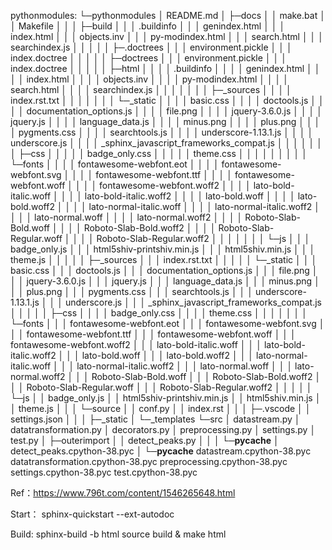 pythonmodules:
└─pythonmodules
    │  README.md
    │
    ├─docs
    │  │  make.bat
    │  │  Makefile
    │  │
    │  ├─build
    │  │  │  .buildinfo
    │  │  │  genindex.html
    │  │  │  index.html
    │  │  │  objects.inv
    │  │  │  py-modindex.html
    │  │  │  search.html
    │  │  │  searchindex.js
    │  │  │
    │  │  ├─.doctrees
    │  │  │      environment.pickle
    │  │  │      index.doctree
    │  │  │
    │  │  ├─doctrees
    │  │  │      environment.pickle
    │  │  │      index.doctree
    │  │  │
    │  │  ├─html
    │  │  │  │  .buildinfo
    │  │  │  │  genindex.html
    │  │  │  │  index.html
    │  │  │  │  objects.inv
    │  │  │  │  py-modindex.html
    │  │  │  │  search.html
    │  │  │  │  searchindex.js
    │  │  │  │
    │  │  │  ├─_sources
    │  │  │  │      index.rst.txt
    │  │  │  │
    │  │  │  └─_static
    │  │  │      │  basic.css
    │  │  │      │  doctools.js
    │  │  │      │  documentation_options.js
    │  │  │      │  file.png
    │  │  │      │  jquery-3.6.0.js
    │  │  │      │  jquery.js
    │  │  │      │  language_data.js
    │  │  │      │  minus.png
    │  │  │      │  plus.png
    │  │  │      │  pygments.css
    │  │  │      │  searchtools.js
    │  │  │      │  underscore-1.13.1.js
    │  │  │      │  underscore.js
    │  │  │      │  _sphinx_javascript_frameworks_compat.js
    │  │  │      │
    │  │  │      ├─css
    │  │  │      │  │  badge_only.css
    │  │  │      │  │  theme.css
    │  │  │      │  │
    │  │  │      │  └─fonts
    │  │  │      │          fontawesome-webfont.eot
    │  │  │      │          fontawesome-webfont.svg
    │  │  │      │          fontawesome-webfont.ttf
    │  │  │      │          fontawesome-webfont.woff
    │  │  │      │          fontawesome-webfont.woff2
    │  │  │      │          lato-bold-italic.woff
    │  │  │      │          lato-bold-italic.woff2
    │  │  │      │          lato-bold.woff
    │  │  │      │          lato-bold.woff2
    │  │  │      │          lato-normal-italic.woff
    │  │  │      │          lato-normal-italic.woff2
    │  │  │      │          lato-normal.woff
    │  │  │      │          lato-normal.woff2
    │  │  │      │          Roboto-Slab-Bold.woff
    │  │  │      │          Roboto-Slab-Bold.woff2
    │  │  │      │          Roboto-Slab-Regular.woff
    │  │  │      │          Roboto-Slab-Regular.woff2
    │  │  │      │
    │  │  │      └─js
    │  │  │              badge_only.js
    │  │  │              html5shiv-printshiv.min.js
    │  │  │              html5shiv.min.js
    │  │  │              theme.js
    │  │  │
    │  │  ├─_sources
    │  │  │      index.rst.txt
    │  │  │
    │  │  └─_static
    │  │      │  basic.css
    │  │      │  doctools.js
    │  │      │  documentation_options.js
    │  │      │  file.png
    │  │      │  jquery-3.6.0.js
    │  │      │  jquery.js
    │  │      │  language_data.js
    │  │      │  minus.png
    │  │      │  plus.png
    │  │      │  pygments.css
    │  │      │  searchtools.js
    │  │      │  underscore-1.13.1.js
    │  │      │  underscore.js
    │  │      │  _sphinx_javascript_frameworks_compat.js
    │  │      │
    │  │      ├─css
    │  │      │  │  badge_only.css
    │  │      │  │  theme.css
    │  │      │  │
    │  │      │  └─fonts
    │  │      │          fontawesome-webfont.eot
    │  │      │          fontawesome-webfont.svg
    │  │      │          fontawesome-webfont.ttf
    │  │      │          fontawesome-webfont.woff
    │  │      │          fontawesome-webfont.woff2
    │  │      │          lato-bold-italic.woff
    │  │      │          lato-bold-italic.woff2
    │  │      │          lato-bold.woff
    │  │      │          lato-bold.woff2
    │  │      │          lato-normal-italic.woff
    │  │      │          lato-normal-italic.woff2
    │  │      │          lato-normal.woff
    │  │      │          lato-normal.woff2
    │  │      │          Roboto-Slab-Bold.woff
    │  │      │          Roboto-Slab-Bold.woff2
    │  │      │          Roboto-Slab-Regular.woff
    │  │      │          Roboto-Slab-Regular.woff2
    │  │      │
    │  │      └─js
    │  │              badge_only.js
    │  │              html5shiv-printshiv.min.js
    │  │              html5shiv.min.js
    │  │              theme.js
    │  │
    │  └─source
    │      │  conf.py
    │      │  index.rst
    │      │
    │      ├─.vscode
    │      │      settings.json
    │      │
    │      ├─_static
    │      └─_templates
    └─src
        │  datastream.py
        │  datatransformation.py
        │  decorators.py
        │  preprocessing.py
        │  settings.py
        │  test.py
        │
        ├─outerimport
        │  │  detect_peaks.py
        │  │
        │  └─__pycache__
        │          detect_peaks.cpython-38.pyc
        │
        └─__pycache__
                datastream.cpython-38.pyc
                datatransformation.cpython-38.pyc
                preprocessing.cpython-38.pyc
                settings.cpython-38.pyc
                test.cpython-38.pyc

Ref：https://www.796t.com/content/1546265648.html

Start：
sphinx-quickstart --ext-autodoc

Build:
sphinx-build -b html source build & make html